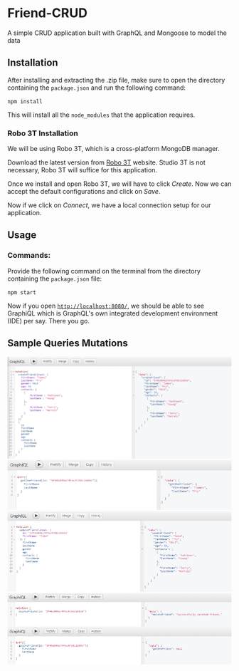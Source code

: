 # Friend-CRUD
 A simple CRUD application built with GraphQL and Mongoose to model the data

## Installation

After installing and extracting the .zip file, make sure to open the directory containing the `package.json` and run the following command:
```
npm install
```
This will install all the `node_modules` that the application requires.

### Robo 3T Installation

We will be using Robo 3T, which is a cross-platform MongoDB manager. 

Download the latest version from [Robo 3T](https://robomongo.org/download) website. Studio 3T is not necessary, Robo 3T will suffice for this application.

Once we install and open Robo 3T, we will have to click *Create*. Now we can accept the default configurations and click on *Save*.

Now if we click on *Connect*, we have a local connection setup for our application.

## Usage

### Commands:
Provide the following command on the terminal from the directory containing the `package.json` file:
```
npm start
```

Now if you open [`http://localhost:8080/`](http://localhost:8080/), we should be able to see GraphiQL which is GraphQL's own integrated development environment (IDE) per say. There you go.

## Sample Queries Mutations
![](https://raw.githubusercontent.com/Kishore-Elangovan/Friend-CRUD/master/diagrams/createFriend.png)
![](https://raw.githubusercontent.com/Kishore-Elangovan/Friend-CRUD/master/diagrams/getOneFriend.PNG)
![](https://raw.githubusercontent.com/Kishore-Elangovan/Friend-CRUD/master/diagrams/updateFriend.PNG)
![](https://raw.githubusercontent.com/Kishore-Elangovan/Friend-CRUD/master/diagrams/deleteFriend.png)
